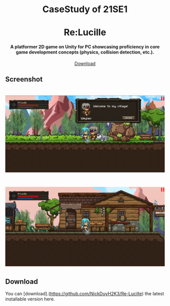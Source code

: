 <h1 align="center">CaseStudy of 21SE1</h1>
<h1 align="center">
  Re:Lucille
  <br>
</h1>
<h4 align="center">
A platformer 2D game on Unity for PC showcasing proficiency in core game development concepts (physics, collision detection, etc.). 
  <br>
</h4>
<p align="center">
  <a href="#download">Download</a>
</p>

## Screenshot
<h1 align="center">
  <img src="/Demo/1.png"</a>
</h1>
<h1 align="center">
  <img src="/Demo/2.png"</a>
</h1>

## Download

You can [download].(https://github.com/NickDuyH2K3/Re-Lucille) the latest installable version here.

